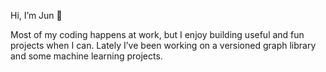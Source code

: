 Hi, I’m Jun 👋

Most of my coding happens at work, but I enjoy building useful and fun projects when I can. Lately I’ve been working on a versioned graph library and some machine learning projects.
